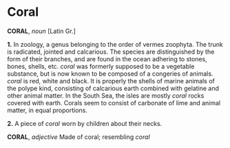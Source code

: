 # Coral

**CORAL**, _noun_ \[Latin Gr.\]

**1.** In zoology, a genus belonging to the order of vermes zoophyta. The trunk is radicated, jointed and calcarious. The species are distinguished by the form of their branches, and are found in the ocean adhering to stones, bones, shells, etc. _coral_ was formerly supposed to be a vegetable substance, but is now known to be composed of a congeries of animals. _coral_ is red, white and black. It is properly the shells of marine animals of the polype kind, consisting of calcarious earth combined with gelatine and other animal matter. In the South Sea, the isles are mostly _coral_ rocks covered with earth. Corals seem to consist of carbonate of lime and animal matter, in equal proportions.

**2.** A piece of _coral_ worn by children about their necks.

**CORAL**, _adjective_ Made of coral; resembling _coral_